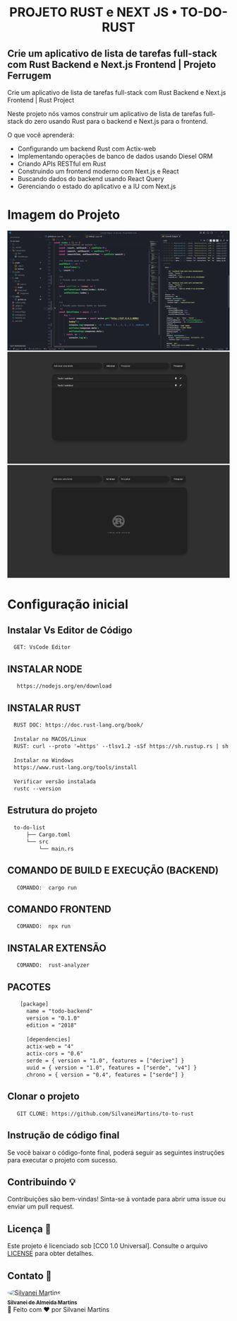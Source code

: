 <h1 align="center">
    PROJETO RUST e NEXT JS • TO-DO-RUST
</h1>

## Crie um aplicativo de lista de tarefas full-stack com Rust Backend e Next.js Frontend | Projeto Ferrugem

Crie um aplicativo de lista de tarefas full-stack com Rust Backend e Next.js Frontend | Rust Project

Neste projeto nós vamos construir um aplicativo de lista de tarefas full-stack do zero usando Rust para o backend e Next.js para o frontend.

O que você aprenderá:

-   Configurando um backend Rust com Actix-web
-   Implementando operações de banco de dados usando Diesel ORM
-   Criando APIs RESTful em Rust
-   Construindo um frontend moderno com Next.js e React
-   Buscando dados do backend usando React Query
-   Gerenciando o estado do aplicativo e a IU com Next.js

# Imagem do Projeto

![Imagem do Projeto](./public/print.png)
![Imagem com Task](./public/tasks.png)
![Imagem em branco](./public/not-task.png)

# Configuração inicial

## Instalar Vs Editor de Código

```https://code.visualstudio.com/download
  GET: VsCode Editor
```

## INSTALAR NODE

```https://nodejs.org/en/download
   https://nodejs.org/en/download
```

## INSTALAR RUST

```https://doc.rust-lang.org/book/
  RUST DOC: https://doc.rust-lang.org/book/

  Instalar no MACOS/Linux
  RUST: curl --proto '=https' --tlsv1.2 -sSf https://sh.rustup.rs | sh

  Instalar no Windows
  https://www.rust-lang.org/tools/install

  Verificar versão instalada
  rustc --version
```

## Estrutura do projeto

```https://doc.rust-lang.org/book/
  to-do-list
      ├── Cargo.toml
      └── src
          └── main.rs
```

## COMANDO DE BUILD E EXECUÇÃO (BACKEND)

```https://doc.rust-lang.org/book/
   COMANDO:  cargo run
```

## COMANDO FRONTEND

```https://doc.rust-lang.org/book/
   COMANDO:  npx run
```

## INSTALAR EXTENSÃO

```https://doc.rust-lang.org/book/
   COMANDO:  rust-analyzer
```

## PACOTES

```https://doc.rust-lang.org/book/
    [package]
      name = "todo-backend"
      version = "0.1.0"
      edition = "2018"

      [dependencies]
      actix-web = "4"
      actix-cors = "0.6"
      serde = { version = "1.0", features = ["derive"] }
      uuid = { version = "1.0", features = ["serde", "v4"] }
      chrono = { version = "0.4", features = ["serde"] }
```

## Clonar o projeto

```https://github.com/SilvaneiMartins/to-to-rust
   GIT CLONE: https://github.com/SilvaneiMartins/to-to-rust
```

## Instrução de código final

Se você baixar o código-fonte final, poderá seguir as seguintes instruções para executar o projeto com sucesso.

## Contribuindo 💡

Contribuições são bem-vindas! Sinta-se à vontade para abrir uma issue ou enviar um pull request.

## Licença 📝

Este projeto é licenciado sob [CC0 1.0 Universal]. Consulte o arquivo [LICENSE](https://github.com/SilvaneiMartins/to-to-rust/blob/master/LICENSE) para obter detalhes.

## Contato 📩

<a href="https://github.com/SilvaneiMartins">
    <img
        style="border-radius:50%"
        src="https://github.com/SilvaneiMartins.png"
        width="100px;"
        alt="Silvanei Martins"
    />
    <br />
    <sub>
        <b>Silvanei de Almeida Martins</b>
    </sub>
</a>
     <a href="https://github.com/SilvaneiMartins" title="Silvanei martins" >
 </a>
<br />
🚀 Feito com ❤️ por Silvanei Martins
